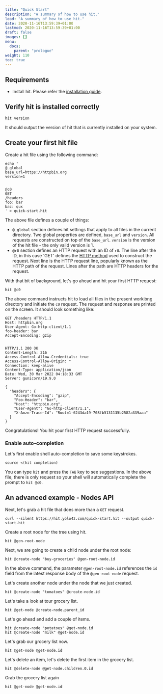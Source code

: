 ```yaml
---
title: "Quick Start"
description: "A summary of how to use hit."
lead: "A summary of how to use hit."
date: 2020-11-16T13:59:39+01:00
lastmod: 2020-11-16T13:59:39+01:00
draft: false
images: []
menu:
  docs:
    parent: "prologue"
weight: 110
toc: true
---
```


## Requirements

- Install hit. Please refer the [installation guide](/docs/install/install).

## Verify hit is installed correctly

```shell
hit version
```

It should output the version of hit that is currently installed on your system.

## Create your first hit file

Create a hit file using the following command:

```shell
echo '
@_global
base_url=https://httpbin.org
version=1


@c0
GET
/headers
foo: bar
baz: qux
' > quick-start.hit
```

The above file defines a couple of things:

- `@_global` section defines hit settings that apply to all files in the
current directory. Two global properties are defined, `base_url` and `version`.
All requests are constructed on top of the `base_url`. `version` is the
version of the hit file - the only valid version is 1.
- `@r0` section defines an HTTP request with an ID of `r0`. The line after
the ID, in this case 'GET' defines the
[HTTP method](https://developer.mozilla.org/en-US/docs/Web/HTTP/Methods)
used to construct the request. Next line is the HTTP request line, popularly
known as the HTTP path of the request. Lines after the path are HTTP headers for
the request.

With that bit of background, let's go ahead and hit your first HTTP request:

```shell
hit @c0
```

The above command instructs hit to load all files in the present workibng
directory and initiate the `c0` request.
The request and response are printed on the screen. It should look something
like:

```shell
GET /headers HTTP/1.1
Host: httpbin.org
User-Agent: Go-http-client/1.1
foo-header: bar
Accept-Encoding: gzip


HTTP/1.1 200 OK
Content-Length: 216
Access-Control-Allow-Credentials: true
Access-Control-Allow-Origin: *
Connection: keep-alive
Content-Type: application/json
Date: Wed, 30 Mar 2022 04:18:33 GMT
Server: gunicorn/19.9.0

{
  "headers": {
    "Accept-Encoding": "gzip",
    "Foo-Header": "bar",
    "Host": "httpbin.org",
    "User-Agent": "Go-http-client/1.1",
    "X-Amzn-Trace-Id": "Root=1-6243da19-708fb5131135b2582a339aaa"
  }
}
```

Congratulations! You hit your first HTTP request successfully.


### Enable auto-completion

Let's first enable shell auto-completion to save some keystrokes.

```shell
source <(hit completion)
```

You can type `hit` and press the `TAB` key to see suggestions.
In the above file, there is only request so your shell will automatically
complete the prompt to `hit @c0`.


## An advanced example - Nodes API

Next, let's grab a hit file that does more than a `GET` request.

```shell
curl --silent https://hit.yolo42.com/quick-start.hit --output quick-start.hit
```

Create a root node for the tree using hit.

```shell
hit @gen-root-node
```

Next, we are going to create a child node under the root node:

```shell
hit @create-node "buy-groceries" @gen-root-node.id
```

In the above command, the parameter `@gen-root-node.id` references the
`id` field from the latest response body of the `@gen-root-node` request.

Let's create another node under the node that we just created.

```shell
hit @create-node "tomatoes" @create-node.id
```

Let's take a look at tour grocery list.

```shell
hit @get-node @create-node.parent_id
```

Let's go ahead and add a couple of items.

```shell
hit @create-node "potatoes" @get-node.id
hit @create-node "milk" @get-node.id
```

Let's grab our grocery list now.

```shell
hit @get-node @get-node.id
```

Let's delete an item, let's delete the first item in the grocery list.

```shell
hit @delete-node @get-node.children.0.id
```

Grab the grocery list again

```shell
hit @get-node @get-node.id
```
